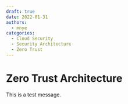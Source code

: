 ```yaml
---
draft: true
date: 2022-01-31
authors:
  - mnye
categories:
  - Cloud Security
  - Security Architecture
  - Zero Trust
---
```


# Zero Trust Architecture

This is a test message.